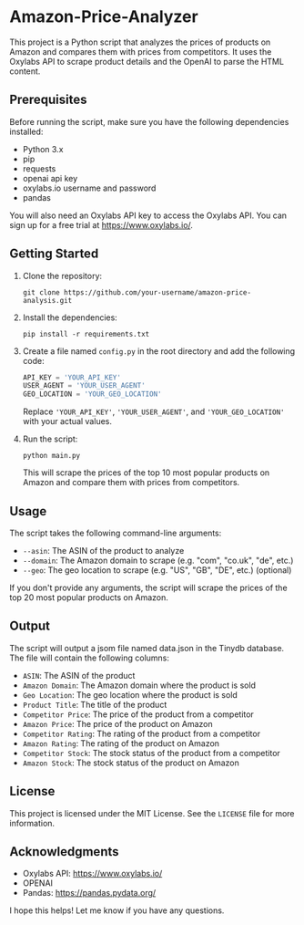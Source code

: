 # Amazon-Price-Analyzer
This project is a Python script that analyzes the prices of products on Amazon and compares them with prices from competitors. It uses the Oxylabs API to scrape product details and the OpenAI to parse the HTML content.

## Prerequisites

Before running the script, make sure you have the following dependencies installed:

- Python 3.x
- pip
- requests
- openai api key
- oxylabs.io username and password
- pandas

You will also need an Oxylabs API key to access the Oxylabs API. You can sign up for a free trial at https://www.oxylabs.io/.

## Getting Started

1. Clone the repository:

   ```
   git clone https://github.com/your-username/amazon-price-analysis.git
   ```

2. Install the dependencies:

   ```
   pip install -r requirements.txt
   ```

3. Create a file named `config.py` in the root directory and add the following code:

   ```python
   API_KEY = 'YOUR_API_KEY'
   USER_AGENT = 'YOUR_USER_AGENT'
   GEO_LOCATION = 'YOUR_GEO_LOCATION'
   ```

   Replace `'YOUR_API_KEY'`, `'YOUR_USER_AGENT'`, and `'YOUR_GEO_LOCATION'` with your actual values.

4. Run the script:

   ```
   python main.py
   ```

   This will scrape the prices of the top 10 most popular products on Amazon and compare them with prices from competitors.

## Usage

The script takes the following command-line arguments:

- `--asin`: The ASIN of the product to analyze
- `--domain`: The Amazon domain to scrape (e.g. "com", "co.uk", "de", etc.)
- `--geo`: The geo location to scrape (e.g. "US", "GB", "DE", etc.) (optional)

If you don't provide any arguments, the script will scrape the prices of the top 20 most popular products on Amazon.

## Output

The script will output a jsom file named data.json in the Tinydb database. The file will contain the following columns:

- `ASIN`: The ASIN of the product
- `Amazon Domain`: The Amazon domain where the product is sold
- `Geo Location`: The geo location where the product is sold
- `Product Title`: The title of the product
- `Competitor Price`: The price of the product from a competitor
- `Amazon Price`: The price of the product on Amazon
- `Competitor Rating`: The rating of the product from a competitor
- `Amazon Rating`: The rating of the product on Amazon
- `Competitor Stock`: The stock status of the product from a competitor
- `Amazon Stock`: The stock status of the product on Amazon

## License

This project is licensed under the MIT License. See the `LICENSE` file for more information.

## Acknowledgments

- Oxylabs API: https://www.oxylabs.io/
- OPENAI
- Pandas: https://pandas.pydata.org/

I hope this helps! Let me know if you have any questions.
